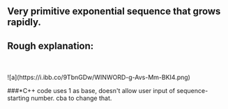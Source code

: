 ## Very primitive exponential sequence that grows rapidly.
## Rough explanation: 
<br>
<br>
![a](https://i.ibb.co/9TbnGDw/WINWORD-g-Avs-Mm-BKI4.png)

###*C++ code uses 1 as base, doesn't allow user input of sequence-starting number. cba to change that.
